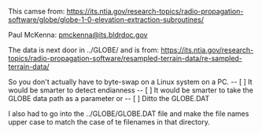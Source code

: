 
This camse from:
https://its.ntia.gov/research-topics/radio-propagation-software/globe/globe-1-0-elevation-extraction-subroutines/

Paul McKenna:
pmckenna@its.bldrdoc.gov

The data is next door in ../GLOBE/
and is from:
https://its.ntia.gov/research-topics/radio-propagation-software/resampled-terrain-data/re-sampled-terrain-data/

So you don't actually have to byte-swap on a Linux system on a PC.
 -- [ ] It would be smarter to detect endianness
 -- [ ] It would be smarter to take the GLOBE data path as a parameter or 
 -- [ ] Ditto the GLOBE.DAT

I also had to go into the ../GLOBE/GLOBE.DAT file and make the file names upper case
to match the case of te filenames in that directory.

